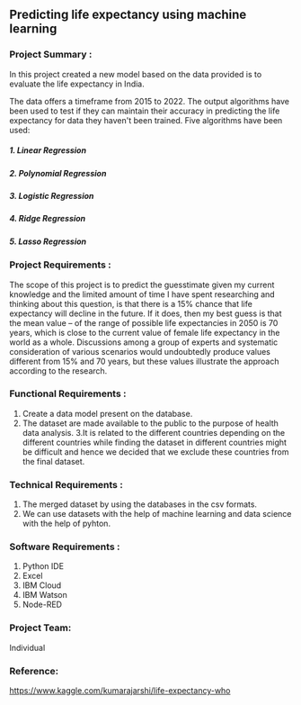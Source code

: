 ## Predicting life expectancy using machine learning
 
### Project Summary :
In this project created a new model based on the data provided is to evaluate the life expectancy in India.

The data offers a timeframe from 2015 to 2022. The output algorithms have been used to test if they can maintain their accuracy in predicting the life expectancy for data they haven't been trained. Five algorithms have been used:

##### 1. Linear Regression
##### 2. Polynomial Regression
##### 3. Logistic Regression
##### 4. Ridge Regression
##### 5. Lasso Regression

### Project Requirements :

The scope of this project is to predict the guesstimate given my current knowledge and the limited amount of time I have spent researching and thinking about this question, is that there is a 15% chance that life expectancy will decline in the future. If it does, then my best guess is that the mean value – of the range of possible life expectancies in 2050  is 70 years, which is close to the current value of female life expectancy in the world as a whole. Discussions among a group of experts and systematic consideration of various scenarios would undoubtedly produce values different from 15% and 70 years, but these values illustrate the approach according to the research.

### Functional Requirements :

1. Create a data model present on the database.
2. The dataset are made available to the public to the purpose of health data  analysis.
3.It is related to the different countries depending on the different countries while finding the dataset in different countries might be difficult and hence we decided that we exclude these countries from the final dataset.


### Technical Requirements :
1. The merged dataset by using the databases in the csv formats.
2. We can use datasets with the help of machine learning and data science with the help of pyhton.

### Software Requirements :
1. Python IDE
2. Excel
3. IBM Cloud
4. IBM Watson 
5. Node-RED 


### Project Team:
Individual

### Reference: 
https://www.kaggle.com/kumarajarshi/life-expectancy-who

